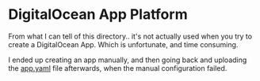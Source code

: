 # DigitalOcean App Platform

From what I can tell of this directory.. it's not actually used when you try to create a DigitalOcean App. Which is unfortunate, and time consuming.

I ended up creating an app manually, and then going back and uploading the [app.yaml](./app.yaml) file afterwards, when the manual configuration failed.
